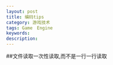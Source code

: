 ```yaml
---
layout: post
title: 编码tips
category: 游戏技术
tags: Game　Engine
keywords: 
description: 
---
```


##文件读取一次性读取,而不是一行一行读取
